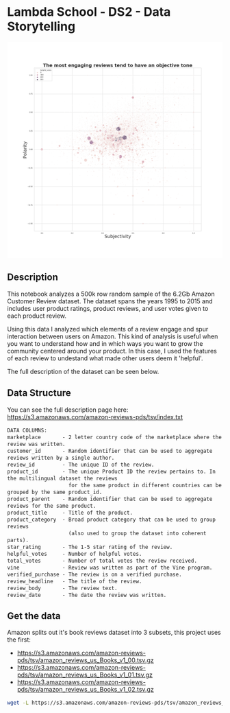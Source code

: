 # Lambda School - DS2 - Data Storytelling

![Sentiment By Total Votes Scaled By Helpfulness](static/sentiment-by-votes-scatterplot.png)

## Description

This notebook analyzes a 500k row random sample of the 6.2Gb Amazon Customer Review dataset. 
The dataset spans the years 1995 to 2015 and includes user product ratings, product reviews, 
and user votes given to each product review.

Using this data I analyzed which elements of a review engage and spur interaction between users
on Amazon. This kind of analysis is useful when you want to understand how and in which ways you
want to grow the community centered around your product. In this case, I used the features of
each review to undestand what made other users deem it 'helpful'.

The full description of the dataset can be seen below.

## Data Structure

You can see the full description page here: https://s3.amazonaws.com/amazon-reviews-pds/tsv/index.txt

```
DATA COLUMNS:
marketplace       - 2 letter country code of the marketplace where the review was written.
customer_id       - Random identifier that can be used to aggregate reviews written by a single author.
review_id         - The unique ID of the review.
product_id        - The unique Product ID the review pertains to. In the multilingual dataset the reviews
                    for the same product in different countries can be grouped by the same product_id.
product_parent    - Random identifier that can be used to aggregate reviews for the same product.
product_title     - Title of the product.
product_category  - Broad product category that can be used to group reviews 
                    (also used to group the dataset into coherent parts).
star_rating       - The 1-5 star rating of the review.
helpful_votes     - Number of helpful votes.
total_votes       - Number of total votes the review received.
vine              - Review was written as part of the Vine program.
verified_purchase - The review is on a verified purchase.
review_headline   - The title of the review.
review_body       - The review text.
review_date       - The date the review was written.
```

## Get the data

Amazon splits out it's book reviews dataset into 3 subsets, this project uses the first:
- https://s3.amazonaws.com/amazon-reviews-pds/tsv/amazon_reviews_us_Books_v1_00.tsv.gz
- https://s3.amazonaws.com/amazon-reviews-pds/tsv/amazon_reviews_us_Books_v1_01.tsv.gz
- https://s3.amazonaws.com/amazon-reviews-pds/tsv/amazon_reviews_us_Books_v1_02.tsv.gz


```bash
wget -L https://s3.amazonaws.com/amazon-reviews-pds/tsv/amazon_reviews_us_Books_v1_00.tsv.gz
```
